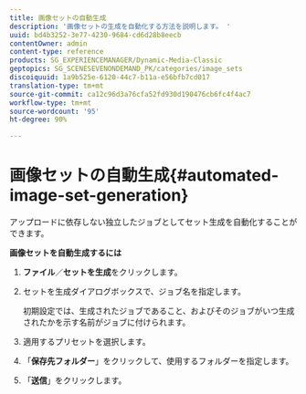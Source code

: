 ```yaml
---
title: 画像セットの自動生成
description: '画像セットの生成を自動化する方法を説明します。 '
uuid: bd4b3252-3e77-4230-9684-cd6d28b8eecb
contentOwner: admin
content-type: reference
products: SG_EXPERIENCEMANAGER/Dynamic-Media-Classic
geptopics: SG_SCENESEVENONDEMAND_PK/categories/image_sets
discoiquuid: 1a9b525e-6120-44c7-b11a-e56bfb7cd017
translation-type: tm+mt
source-git-commit: ca12c96d3a76cfa52fd930d190476cb6fc4f4ac7
workflow-type: tm+mt
source-wordcount: '95'
ht-degree: 90%

---
```



# 画像セットの自動生成{#automated-image-set-generation}

<!-- 

Comment Type: remark
Last Modified By: 
Last Modified Date: 

<p>New for 6.5</p>

 -->

アップロードに依存しない独立したジョブとしてセット生成を自動化することができます。

**画像セットを自動生成するには**

1. **ファイル**／**セットを生成**&#x200B;をクリックします。
1. セットを生成ダイアログボックスで、ジョブ名を指定します。

   初期設定では、生成されたジョブであること、およびそのジョブがいつ生成されたかを示す名前がジョブに付けられます。

1. 適用するプリセットを選択します。
1. 「**保存先フォルダー**」をクリックして、使用するフォルダーを指定します。
1. 「**送信**」をクリックします。

